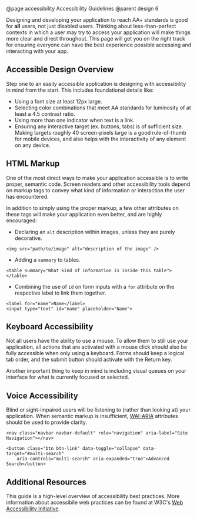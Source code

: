 @page accessibility Accessibility Guidelines
@parent design 6

Designing and developing your application to reach AA+ standards is good for **all** users, not just disabled users. Thinking about less-than-perfect contexts in which a user may try to access your application will make things more clear and direct throughout. This page will get you on the right track for ensuring everyone can have the best experience possible accessing and interacting with your app.

## Accessible Design Overview
Step one to an easily accessible application is designing with accessibility in mind from the start. This includes foundational details like:
- Using a font size at least 12px large.
- Selecting color combinations that meet AA standards for luminosity of at least a 4.5 contrast ratio.
- Using more than one indicator when text is a link. 
- Ensuring any interactive target (ex. buttons, tabs) is of sufficient size. Making targets roughly 40 screen-pixels large is a good rule-of-thumb for mobile devices, and also helps with the interactivity of any element on any device.


## HTML Markup
One of the most direct ways to make your application accessible is to write proper, semantic code. Screen readers and other accessibility tools depend on markup tags to convey what kind of information or interaction the user has encountered.

In addition to simply using the proper markup, a few other attributes on these tags will make your application even better, and are highly encouraged:
- Declaring an `alt` description within images, unless they are purely decorative.
```
<img src="path/to/image" alt="description of the image" />
```
- Adding a `summary` to tables.
```
<table summary="What kind of information is inside this table"></table>
```
- Combining the use of `id` on form inputs with a `for` attribute on the respective label to link them together.
```
<label for="name">Name</label>
<input type="text" id="name" placeholder="Name">
```

## Keyboard Accessibility
Not all users have the ability to use a mouse. To allow them to still use your application, all actions that are activated with a mouse click should also be fully accessible when only using a keyboard. Forms should keep a logical tab order, and the submit button should activate with the Return key.

Another important thing to keep in mind is including visual queues on your interface for what is currently focused or selected.


## Voice Accessibility
Blind or sight-impaired users will be listening to (rather than looking at) your application. When semantic markup is insufficient, [WAI-ARIA](http://en.wikipedia.org/wiki/WAI-ARIA) attributes should be used to provide clarity.

```
<nav class="navbar navbar-default" role="navigation" aria-label="Site Navigation"></nav>

<button class="btn btn-link" data-toggle="collapse" data-target="#multi-search"
    aria-controls="multi-search" aria-expanded="true">Advanced Search</button>
```

## Additional Resources
This guide is a high-level overview of accessibility best practices. More information about accessibile web practices can be found at W3C's [Web Accessibility Initiative](https://www.w3.org/WAI/intro/accessibility.php).
